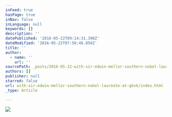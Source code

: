 ```yaml
---
inFeed: true
hasPage: true
inNav: false
inLanguage: null
keywords: []
description: ''
datePublished: '2016-05-22T09:14:31.398Z'
dateModified: '2016-05-22T07:58:46.856Z'
title: ''
author:
  - name: ''
    url: ''
sourcePath: _posts/2016-05-22-with-sir-edwin-mellor-southern-nobel-laureate-at-gkvk.md
authors: []
publisher: null
starred: false
url: with-sir-edwin-mellor-southern-nobel-laureate-at-gkvk/index.html
_type: Article

---
```

![](https://s3-us-west-2.amazonaws.com/the-grid-img/p/49147a8bef50f69352927b4d18595d5233d155fe.jpg)